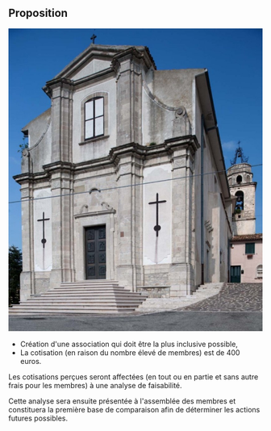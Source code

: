 ## Proposition

![Image of SGL](/masonry/1/esterno-S.-Maria-delle-Grazie-860x1024.jpg)

* Création d'une association qui doit être la plus inclusive possible,
* La cotisation (en raison du nombre élevé de membres) est de 400 euros.

Les cotisations perçues seront affectées (en tout ou en partie et sans autre frais pour les membres) 
à une analyse de faisabilité. 

Cette analyse sera ensuite présentée à l'assemblée des membres et constituera la première base de comparaison
afin de déterminer les actions futures possibles.

